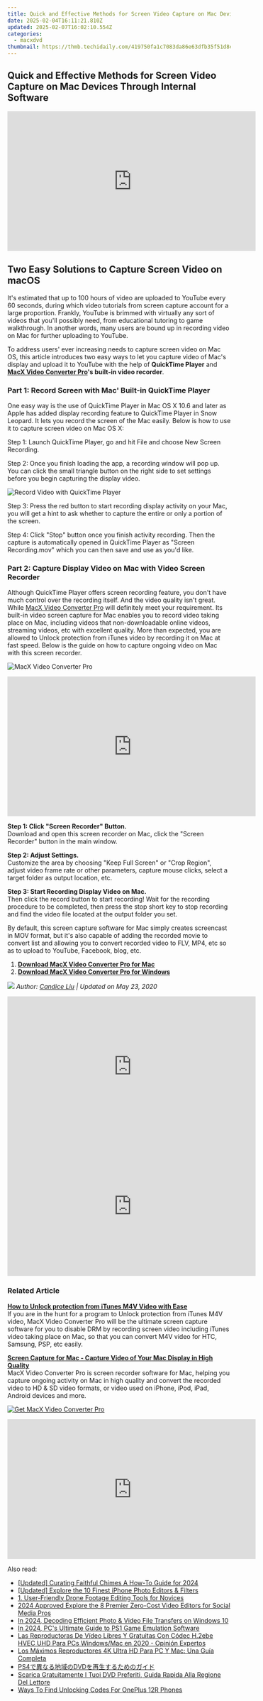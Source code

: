 ```yaml
---
title: Quick and Effective Methods for Screen Video Capture on Mac Devices Through Internal Software
date: 2025-02-04T16:11:21.810Z
updated: 2025-02-07T16:02:10.554Z
categories:
  - macxdvd
thumbnail: https://thmb.techidaily.com/419750fa1c7083da86e63dfb35f51d8c92486865748e3041e969fe09697c07c0.jpg
---
```


## Quick and Effective Methods for Screen Video Capture on Mac Devices Through Internal Software

<!-- affiliate ads begin -->
<iframe width="560" height="315" src="https://www.youtube.com/embed/6kzbT13ds3M?si=hBInu0Or-cX2ANJF" title="YouTube video player" frameborder="0" allow="accelerometer; autoplay; clipboard-write; encrypted-media; gyroscope; picture-in-picture; web-share" referrerpolicy="strict-origin-when-cross-origin" allowfullscreen></iframe>
<!-- affiliate ads end -->

## Two Easy Solutions to Capture Screen Video on macOS

It's estimated that up to 100 hours of video are uploaded to YouTube every 60 seconds, during which video tutorials from screen capture account for a large proportion. Frankly, YouTube is brimmed with virtually any sort of videos that you'll possibly need, from educational tutoring to game walkthrough. In another words, many users are bound up in recording video on Mac for further uploading to YouTube.

To address users' ever increasing needs to capture screen video on Mac OS, this article introduces two easy ways to let you capture video of Mac's display and upload it to YouTube with the help of **QuickTime Player** and **[MacX Video Converter Pro](https://tools.techidaily.com/macxdvd/products/)'s built-in video recorder**. 

### Part 1: Record Screen with Mac' Built-in QuickTime Player

One easy way is the use of QuickTime Player in Mac OS X 10.6 and later as Apple has added display recording feature to QuickTime Player in Snow Leopard. It lets you record the screen of the Mac easily. Below is how to use it to capture screen video on Mac OS X: 

Step 1: Launch QuickTime Player, go and hit File and choose New Screen Recording.

Step 2: Once you finish loading the app, a recording window will pop up. You can click the small triangle button on the right side to set settings before you begin capturing the display video. 

![Record Video with QuickTime Player](https://www.macxdvd.com/mac-dvd-video-converter-how-to/article-image/zxh-screen-recorder-with-quicktime-073101.png)

Step 3: Press the red button to start recording display activity on your Mac, you will get a hint to ask whether to capture the entire or only a portion of the screen. 

Step 4: Click "Stop" button once you finish activity recording. Then the capture is automatically opened in QuickTime Player as "Screen Recording.mov" which you can then save and use as you'd like. 

### Part 2: Capture Display Video on Mac with Video Screen Recorder

Although QuickTime Player offers screen recording feature, you don't have much control over the recording itself. And the video quality isn't great. While [MacX Video Converter Pro](https://tools.techidaily.com/macxdvd/products/) will definitely meet your requirement. Its built-in video screen capture for Mac enables you to record video taking place on Mac, including videos that non-downloadable online videos, streaming videos, etc with excellent quality. More than expected, you are allowed to Unlock protection from iTunes video by recording it on Mac at fast speed. Below is the guide on how to capture ongoing video on Mac with this screen recorder. 

![MacX Video Converter Pro](https://www.macxdvd.com/mac-dvd-video-converter-how-to/article-image/zxh-mvcp-screen-recorder-070101.png)

<!-- affiliate ads begin -->
<iframe width="560" height="315" src="https://www.youtube.com/embed/E3yY7lZ-FKA?si=g8VEuExP8GH59B69" title="YouTube video player" frameborder="0" allow="accelerometer; autoplay; clipboard-write; encrypted-media; gyroscope; picture-in-picture; web-share" referrerpolicy="strict-origin-when-cross-origin" allowfullscreen></iframe>
<!-- affiliate ads end -->

**Step 1: Click "Screen Recorder" Button.**  
 Download and open this screen recorder on Mac, click the "Screen Recorder" button in the main window. 

**Step 2: Adjust Settings.**   
 Customize the area by choosing "Keep Full Screen" or "Crop Region", adjust video frame rate or other parameters, capture mouse clicks, select a target folder as output location, etc. 

**Step 3: Start Recording Display Video on Mac.**  
Then click the record button to start recording! Wait for the recording procedure to be completed, then press the stop short key to stop recording and find the video file located at the output folder you set.

By default, this screen capture software for Mac simply creates screencast in MOV format, but it's also capable of adding the recorded movie to convert list and allowing you to convert recorded video to FLV, MP4, etc so as to upload to YouTube, Facebook, blog, etc. 

1. **[Download MacX Video Converter Pro for Mac](https://tools.techidaily.com/macxdvd/products/)**
2. **[Download MacX Video Converter Pro for Windows](https://tools.techidaily.com/macxdvd/products/)**

_![](https://www.macxdvd.com/mac-dvd-video-converter-how-to/../image-style/article-seo/icon1.png) Author: [Candice Liu](https://www.linkedin.com/in/candice-liu-444483a3/) | Updated on May 23, 2020_

<!-- affiliate ads begin -->
<iframe width="560" height="315" src="https://www.youtube.com/embed/kZVDkvMZvP4?si=xAugrCf-Ud6EMMpm" title="YouTube video player" frameborder="0" allow="accelerometer; autoplay; clipboard-write; encrypted-media; gyroscope; picture-in-picture; web-share" referrerpolicy="strict-origin-when-cross-origin" allowfullscreen></iframe>
<!-- affiliate ads end -->

<!-- affiliate ads begin -->
<iframe width="560" height="315" src="https://www.youtube.com/embed/fZTlPdOFNmo?si=Ym8p7ayV1gtNzzXj" title="YouTube video player" frameborder="0" allow="accelerometer; autoplay; clipboard-write; encrypted-media; gyroscope; picture-in-picture; web-share" referrerpolicy="strict-origin-when-cross-origin" allowfullscreen></iframe>
<!-- affiliate ads end -->

### Related Article 

[**How to Unlock protection from iTunes M4V Video with Ease**](https://tools.techidaily.com/macxdvd/products/)   
 If you are in the hunt for a program to Unlock protection from iTunes M4V video, MacX Video Converter Pro will be the ultimate screen capture software for you to disable DRM by recording screen video including iTunes video taking place on Mac, so that you can convert M4V video for HTC, Samsung, PSP, etc easily. 

[**Screen Capture for Mac - Capture Video of Your Mac Display in High Quality**](https://tools.techidaily.com/macxdvd/products/)  
 MacX Video Converter Pro is screen recorder software for Mac, helping you capture ongoing activity on Mac in high quality and convert the recorded video to HD & SD video formats, or video used on iPhone, iPod, iPad, Android devices and more. 

[![Get MacX Video Converter Pro](https://www.macxdvd.com/mac-dvd-video-converter-how-to/../adv/mvcp-banner-r.jpg)](https://tools.techidaily.com/macxdvd/products/)

<!-- affiliate ads begin -->
<iframe width="560" height="315" src="https://www.youtube.com/embed/B2MlLvGxMwI?si=q_blGjXyJrGtzT8d" title="YouTube video player" frameborder="0" allow="accelerometer; autoplay; clipboard-write; encrypted-media; gyroscope; picture-in-picture; web-share" referrerpolicy="strict-origin-when-cross-origin" allowfullscreen></iframe>
<!-- affiliate ads end -->

<ins class="adsbygoogle"
     style="display:block"
     data-ad-format="autorelaxed"
     data-ad-client="ca-pub-7571918770474297"
     data-ad-slot="1223367746"></ins>

<ins class="adsbygoogle"
     style="display:block"
     data-ad-client="ca-pub-7571918770474297"
     data-ad-slot="8358498916"
     data-ad-format="auto"
     data-full-width-responsive="true"></ins>

<span class="atpl-alsoreadstyle">Also read:</span>
<div><ul>
<li><a href="https://fox-blue.techidaily.com/updated-curating-faithful-chimes-a-how-to-guide-for-2024/"><u>[Updated] Curating Faithful Chimes A How-To Guide for 2024</u></a></li>
<li><a href="https://some-techniques.techidaily.com/updated-explore-the-10-finest-iphone-photo-editors-and-filters/"><u>[Updated] Explore the 10 Finest iPhone Photo Editors & Filters</u></a></li>
<li><a href="https://techtrends.techidaily.com/1-user-friendly-drone-footage-editing-tools-for-novices/"><u>1. User-Friendly Drone Footage Editing Tools for Novices</u></a></li>
<li><a href="https://youtube-lab.techidaily.com/approved-explore-the-8-premier-zero-cost-video-editors-for-social-media-pros/"><u>2024 Approved Explore the 8 Premier Zero-Cost Video Editors for Social Media Pros</u></a></li>
<li><a href="https://article-tips.techidaily.com/in-2024-decoding-efficient-photo-and-video-file-transfers-on-windows-10/"><u>In 2024, Decoding Efficient Photo & Video File Transfers on Windows 10</u></a></li>
<li><a href="https://video-capture.techidaily.com/in-2024-pcs-ultimate-guide-to-ps1-game-emulation-software/"><u>In 2024, PC's Ultimate Guide to PS1 Game Emulation Software</u></a></li>
<li><a href="https://techtrends.techidaily.com/las-reproductoras-de-video-libres-y-gratuitas-con-codec-h2ebe-hvec-uhd-para-pcs-windowsmac-en-2020-opinion-expertos/"><u>Las Reproductoras De Vídeo Libres Y Gratuitas Con Códec H.2ebe HVEC UHD Para PCs Windows/Mac en 2020 - Opinión Expertos</u></a></li>
<li><a href="https://techtrends.techidaily.com/los-maximos-reproductores-4k-ultra-hd-para-pc-y-mac-una-guia-completa/"><u>Los Máximos Reproductores 4K Ultra HD Para PC Y Mac: Una Guía Completa</u></a></li>
<li><a href="https://techtrends.techidaily.com/1725289782713-ps4dvd/"><u>PS4で異なる地域のDVDを再生するためのガイド</u></a></li>
<li><a href="https://techtrends.techidaily.com/scarica-gratuitamente-i-tuoi-dvd-preferiti-guida-rapida-alla-regione-del-lettore/"><u>Scarica Gratuitamente I Tuoi DVD Preferiti, Guida Rapida Alla Regione Del Lettore</u></a></li>
<li><a href="https://sim-unlock.techidaily.com/ways-to-find-unlocking-codes-for-oneplus-12r-phones-by-drfone-android/"><u>Ways To Find Unlocking Codes For OnePlus 12R Phones</u></a></li>
</ul></div>

